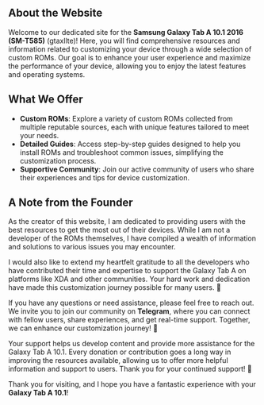 ## About the Website

Welcome to our dedicated site for the **Samsung Galaxy Tab A 10.1 2016 (SM-T585)** (gtaxllte)! Here, you will find comprehensive resources and information related to customizing your device through a wide selection of custom ROMs. Our goal is to enhance your user experience and maximize the performance of your device, allowing you to enjoy the latest features and operating systems.

## What We Offer

- **Custom ROMs**: Explore a variety of custom ROMs collected from multiple reputable sources, each with unique features tailored to meet your needs.
- **Detailed Guides**: Access step-by-step guides designed to help you install ROMs and troubleshoot common issues, simplifying the customization process.
- **Supportive Community**: Join our active community of users who share their experiences and tips for device customization.

## A Note from the Founder

As the creator of this website, I am dedicated to providing users with the best resources to get the most out of their devices. While I am not a developer of the ROMs themselves, I have compiled a wealth of information and solutions to various issues you may encounter.

I would also like to extend my heartfelt gratitude to all the developers who have contributed their time and expertise to support the Galaxy Tab A on platforms like XDA and other communities. Your hard work and dedication have made this customization journey possible for many users. 🙌

If you have any questions or need assistance, please feel free to reach out. We invite you to join our community on **Telegram**, where you can connect with fellow users, share experiences, and get real-time support. Together, we can enhance our customization journey! 🚀

Your support helps us develop content and provide more assistance for the Galaxy Tab A 10.1. Every donation or contribution goes a long way in improving the resources available, allowing us to offer more helpful information and support to users. Thank you for your continued support! 🙏

Thank you for visiting, and I hope you have a fantastic experience with your **Galaxy Tab A 10.1**!
